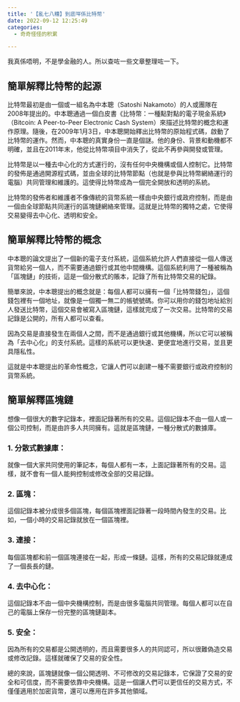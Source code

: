 ```yaml
---
title: '【亂七八糟】到底咩係比特幣'
date: 2022-09-12 12:25:49
categories:
  - 奇奇怪怪的积累

---
```


我真係唔明，不是學金融的人。所以查咗一些文章整理咗一下。

## 簡單解釋比特幣的起源

比特幣最初是由一個或一組名為中本聰（Satoshi Nakamoto）的人或團隊在2008年提出的。中本聰通過一個白皮書《比特幣：一種點對點的電子現金系統》（Bitcoin: A Peer-to-Peer Electronic Cash System）來描述比特幣的概念和運作原理。隨後，在2009年1月3日，中本聰開始釋出比特幣的原始程式碼，啟動了比特幣的運作。然而，中本聰的真實身份一直是個謎。他的身份、背景和動機都不明確，並且在2011年末，他從比特幣項目中消失了，從此不再參與開發或管理。

比特幣是以一種去中心化的方式運行的，沒有任何中央機構或個人控制它。比特幣的發佈是通過開源程式碼，並由全球的比特幣節點（也就是參與比特幣網絡運行的電腦）共同管理和維護的。這使得比特幣成為一個完全開放和透明的系統。

比特幣的發佈者和維護者不像傳統的貨幣系統一樣由中央銀行或政府控制，而是由一個由全球節點共同運行的區塊鏈網絡來管理。這就是比特幣的獨特之處，它使得交易變得去中心化、透明和安全。

## 簡單解釋比特幣的概念

中本聰的論文提出了一個新的電子支付系統，這個系統允許人們直接從一個人傳送貨幣給另一個人，而不需要通過銀行或其他中間機構。這個系統利用了一種被稱為「區塊鏈」的技術，這是一個分散式的賬本，記錄了所有比特幣交易的紀錄。

簡單來說，中本聰提出的概念就是：每個人都可以擁有一個「比特幣錢包」，這個錢包裡有一個地址，就像是一個獨一無二的帳號號碼。你可以用你的錢包地址給別人發送比特幣，這個交易會被寫入區塊鏈，這樣就完成了一次交易。比特幣的交易記錄是公開的，所有人都可以查看。

因為交易是直接發生在兩個人之間，而不是通過銀行或其他機構，所以它可以被稱為「去中心化」的支付系統。這樣的系統可以更快速、更便宜地進行交易，並且更具隱私性。

這就是中本聰提出的革命性概念，它讓人們可以創建一種不需要銀行或政府控制的貨幣系統。

## 簡單解釋區塊鏈

想像一個很大的數字記錄本，裡面記錄著所有的交易。這個記錄本不由一個人或一個公司控制，而是由許多人共同擁有。這就是區塊鏈，一種分散式的數據庫。

### 1. 分散式數據庫：

就像一個大家共同使用的筆記本，每個人都有一本，上面記錄著所有的交易。這樣，就不會有一個人能夠控制或修改全部的交易記錄。

### 2. 區塊：

這個記錄本被分成很多個區塊，每個區塊裡面記錄著一段時間內發生的交易。比如，一個小時的交易記錄就放在一個區塊裡。

### 3. 連接：

每個區塊都和前一個區塊連接在一起，形成一條鏈。這樣，所有的交易記錄就連成了一個長長的鏈。

### 4. 去中心化：

這個記錄本不由一個中央機構控制，而是由很多電腦共同管理。每個人都可以在自己的電腦上保存一份完整的區塊鏈副本。

### 5. 安全：

因為所有的交易都是公開透明的，而且需要很多人的共同認可，所以很難偽造交易或修改記錄。這樣就確保了交易的安全性。

總的來說，區塊鏈就像一個公開透明、不可修改的交易記錄本，它保證了交易的安全和可信度，而不需要依靠中央機構。這是一個讓人們可以更信任的交易方式，不僅僅適用於加密貨幣，還可以應用在許多其他領域。

